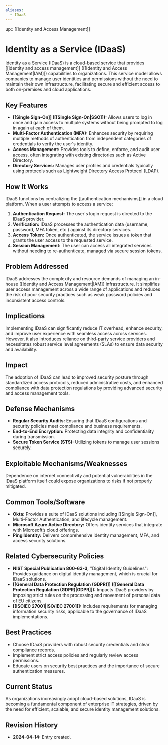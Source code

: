 ```yaml
---
aliases:
  - IDaaS
---
```

up:: [[Identity and Access Management]]
# Identity as a Service (IDaaS)

Identity as a Service (IDaaS) is a cloud-based service that provides [[identity and access management]] ([[Identity and Access Management|IAM]]) capabilities to organizations. This service model allows companies to manage user identities and permissions without the need to maintain their own infrastructure, facilitating secure and efficient access to both on-premises and cloud applications.

## Key Features

- **[[Single Sign-On]] ([[Single Sign-On|SSO]]):** Allows users to log in once and gain access to multiple systems without being prompted to log in again at each of them.
- **Multi-Factor Authentication (MFA):** Enhances security by requiring multiple methods of authentication from independent categories of credentials to verify the user's identity.
- **Access Management:** Provides tools to define, enforce, and audit user access, often integrating with existing directories such as Active Directory.
- **Directory Services:** Manages user profiles and credentials typically using protocols such as Lightweight Directory Access Protocol (LDAP).

## How It Works

IDaaS functions by centralizing the [[authentication mechanisms]] in a cloud platform. When a user attempts to access a service:

1. **Authentication Request:** The user's login request is directed to the IDaaS provider.
2. **Verification:** IDaaS processes the authentication data (username, password, MFA token, etc.) against its directory services.
3. **Access Token:** Once authenticated, the service issues a token that grants the user access to the requested service.
4. **Session Management:** The user can access all integrated services without needing to re-authenticate, managed via secure session tokens.

## Problem Addressed

IDaaS addresses the complexity and resource demands of managing an in-house [[Identity and Access Management|IAM]] infrastructure. It simplifies user access management across a wide range of applications and reduces the risk of poor security practices such as weak password policies and inconsistent access controls.

## Implications

Implementing IDaaS can significantly reduce IT overhead, enhance security, and improve user experience with seamless access across services. However, it also introduces reliance on third-party service providers and necessitates robust service level agreements (SLAs) to ensure data security and availability.

## Impact

The adoption of IDaaS can lead to improved security posture through standardized access protocols, reduced administrative costs, and enhanced compliance with data protection regulations by providing advanced security and access management tools.

## Defense Mechanisms

- **Regular Security Audits:** Ensuring that IDaaS configurations and security policies meet compliance and business requirements.
- **End-to-End Encryption:** Protecting data integrity and confidentiality during transmission.
- **Secure Token Service (STS):** Utilizing tokens to manage user sessions securely.

## Exploitable Mechanisms/Weaknesses

Dependence on internet connectivity and potential vulnerabilities in the IDaaS platform itself could expose organizations to risks if not properly mitigated.

## Common Tools/Software

- **Okta:** Provides a suite of IDaaS solutions including [[Single Sign-On]], Multi-Factor Authentication, and lifecycle management.
- **Microsoft Azure Active Directory:** Offers identity services that integrate with Microsoft’s cloud offerings.
- **Ping Identity:** Delivers comprehensive identity management, MFA, and access security solutions.

## Related Cybersecurity Policies

- **NIST Special Publication 800-63-3,** "Digital Identity Guidelines": Provides guidance on digital identity management, which is crucial for IDaaS solutions.
- **[[General Data Protection Regulation (GDPR)]] ([[General Data Protection Regulation (GDPR)|GDPR]]):** Impacts IDaaS providers by imposing strict rules on the processing and movement of personal data of EU citizens.
- **[[ISOIEC 27001|ISO/IEC 27001]]:** Includes requirements for managing information security risks, applicable to the governance of IDaaS implementations.

## Best Practices

- Choose IDaaS providers with robust security credentials and clear compliance records.
- Implement strict access policies and regularly review access permissions.
- Educate users on security best practices and the importance of secure authentication measures.

## Current Status

As organizations increasingly adopt cloud-based solutions, IDaaS is becoming a fundamental component of enterprise IT strategies, driven by the need for efficient, scalable, and secure identity management solutions.

## Revision History

- **2024-04-14:** Entry created.